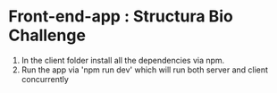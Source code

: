 # Front-end-app : Structura Bio Challenge
1. In the client folder install all the dependencies via npm.
2. Run the app via 'npm run dev' which will run both server and client concurrently
